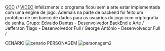[GDD](https://github.com/EdvaldoUFRN/JRM-PROJETO/blob/main/GDD_WizardsDuel.pdf)
//
[VIDEO](https://drive.google.com/drive/u/0/folders/1NNBcw9ujatlEvlT-5xERTTxFUF0lLb9k?q=sharedwith:public%20parent:1NNBcw9ujatlEvlT-5xERTTxFUF0lLb9k%20type:video](https://drive.google.com/drive/folders/1NNBcw9ujatlEvlT-5xERTTxFUF0lLb9k?usp=share_link))
Infelizmente o programa ficou sem a arte estar implementada com uma engine de jogo.
Ademais na parte de backend foi feito um protótipo de um banco de dados para os usuários do jogo com criptografia de senha.
Grupo:
Edvaldo Dantas - Desenvolvedor BackEnd e Arte /
Jefferson Tiago - Desenvolvedor Full /
George Antônio - Desenvolvedor Full /

CENÁRIO
![cenario](https://github.com/user-attachments/assets/424165ba-bb2a-4047-8eed-058c4bc341b7)
PERSONAGEM
![personagem2](https://github.com/user-attachments/assets/f0a0eb60-18da-44e1-be1b-99affad962e9)
